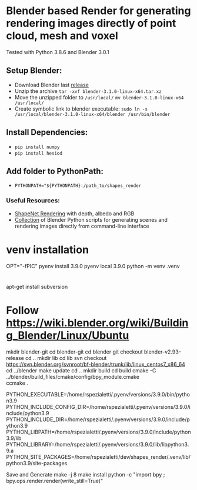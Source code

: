 # Blender based Render for generating rendering images directly of point cloud, mesh and voxel

Tested with Python 3.8.6 and Blender 3.0.1

## Setup Blender:
* Download Blender last [release](https://www.blender.org/download/)
* Unzip the archive `tar -xvf blender-3.1.0-linux-x64.tar.xz`
* Move the unzipped folder to `/usr/local/` `mv blender-3.1.0-linux-x64 /usr/local/`
* Create symbolic link to blender executable: `sudo ln -s /usr/local/blender-3.1.0-linux-x64/blender /usr/bin/blender`

## Install Dependencies:
* `pip install numpy`
* `pip install hesiod` 

## Add folder to PythonPath:
* `PYTHONPATH="${PYTHONPATH}:/path_to/shapes_render`

### Useful Resources:
* [ShapeNet Rendering](https://github.com/panmari/stanford-shapenet-renderer/blob/master/render_blender.py) with depth, albedo and RGB
* [Collection](https://github.com/yuki-koyama/blender-cli-rendering) of Blender Python scripts for generating scenes and rendering images directly from command-line interface

# venv installation
OPT="-fPIC" pyenv install 3.9.0
pyenv local 3.9.0
python -m venv .venv

#
apt-get install subversion

# Follow https://wiki.blender.org/wiki/Building_Blender/Linux/Ubuntu
mkdir blender-git
cd blender-git
cd blender
git checkout blender-v2.93-release
cd ..
mkdir lib
cd lib
svn checkout https://svn.blender.org/svnroot/bf-blender/trunk/lib/linux_centos7_x86_64
cd ../blender
make update
cd ..
mkdir build
cd build
cmake -C ../blender/build_files/cmake/config/bpy_module.cmake  
ccmake .

PYTHON_EXECUTABLE=/home/rspezialetti/.pyenv/versions/3.9.0/bin/python3.9 
PYTHON_INCLUDE_CONFIG_DIR=/home/rspezialetti/.pyenv/versions/3.9.0/include/python3.9
PYTHON_INCLUDE_DIR=/home/rspezialetti/.pyenv/versions/3.9.0/include/python3.9
PYTHON_LIBPATH=/home/rspezialetti/.pyenv/versions/3.9.0/include/python3.9/lib
PYTHON_LIBRARY=/home/rspezialetti/.pyenv/versions/3.9.0/lib/libpython3.9.a
PYTHON_SITE_PACKAGES=/home/rspezialetti/dev/shapes_render/.venv/lib/python3.9/site-packages

Save and Generate
make -j 8
make install
python -c "import bpy ; bpy.ops.render.render(write_still=True)"
